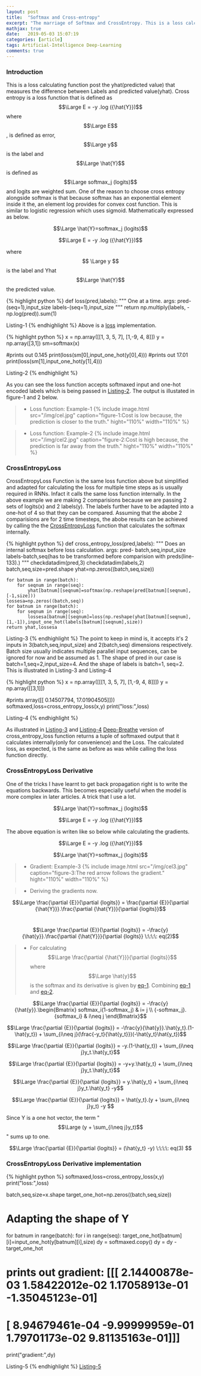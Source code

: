 ```yaml
---
layout: post
title:  "Softmax and Cross-entropy"
excerpt: "The marriage of Softmax and CrossEntropy. This is a loss calculating function post the yhat(predicted value) that measures the difference between Labels and predicted value(yhat). "
mathjax: true
date:   2019-05-03 15:07:19
categories: [article]
tags: Artificial-Intelligence Deep-Learning
comments: true
---
```


### Introduction
This is a loss calculating function post the yhat(predicted value) that measures the difference between Labels and predicted value(yhat). Cross entropy is a loss function that is defined as $$\Large E = -y .log ({\hat{Y}})$$ where $$\Large E$$, is defined as error, $$\Large y$$ is the label and $$\Large \hat{Y}$$ is defined as $$\Large softmax_j (logits)$$ and logits are weighted sum. One of the reason to choose cross entropy alongside softmax is that because softmax has an exponential element inside it the, an element log provides for convex cost function. This is similar to logistic regression which uses sigmoid. Mathematically expressed as below.  

$$\Large \hat{Y}=softmax_j (logits)$$

$$\Large E = -y .log ({\hat{Y}})$$  

where $$ \Large y $$ is the label and Yhat $$\Large \hat{Y}$$ the predicted value.

{% highlight python %}
def loss(pred,labels):
  """
  One at a time.
  args:
      pred-(seq=1),input_size
      labels-(seq=1),input_size
  """
  return np.multiply(labels, -np.log(pred)).sum(1)

Listing-1
{% endhighlight %}
Above is a [loss][loss] implementation.

{% highlight python %}
  x = np.array([[1, 3, 5, 7],
                [1,-9, 4, 8]])
  y = np.array([3,1])
  sm=softmax(x)

  #prints out 0.145
  print(loss(sm[0],input_one_hot(y[0],4)))
  #prints out 17.01
  print(loss(sm[1],input_one_hot(y[1],4)))

Listing-2
{% endhighlight %}

As you can see the loss function accepts softmaxed input and one-hot encoded labels which is being passed in [Listing-2].
The output is illustated in figure-1 and 2 below.

> * Loss function: Example-1
{%
    include image.html
    src="/img/cel.jpg"
    caption="figure-1:Cost is low because, the prediction is closer to the truth."
    hight="110%"
    width="110%"
%}

> * Loss function: Example-2
{%
    include image.html
    src="/img/cel2.jpg"
    caption="figure-2:Cost is high because, the prediction is far away from the truth."
    hight="110%"
    width="110%"
%}
### CrossEntropyLoss
CrossEntropyLoss Function is the same loss function above but simplified and adapted for calculating the loss for multiple time steps as is usually required in RNNs. Infact it calls the same loss function internally. In the above example we are making 2 comparisions because we are passing 2 sets of logits(x) and 2 labels(y). The labels further have to be adapted into a one-hot of 4 so that they can be compared. Assuming that the abobe 2 comparisions are for 2 time timesteps, the abobe results can be achieved by calling the the [CrossEntropyLoss][CrossEntropyLoss] function that calculates the softmax internally.

{% highlight python %}
def cross_entropy_loss(pred,labels):
    """
    Does an internal softmax before loss calculation.
    args:
        pred- batch,seq,input_size
        labels-batch,seq(has to be transformed before comparision with preds(line-133).)
    """
    checkdatadim(pred,3)
    checkdatadim(labels,2)
    batch,seq,size=pred.shape
    yhat=np.zeros((batch,seq,size))

    for batnum in range(batch):
        for seqnum in range(seq):
            yhat[batnum][seqnum]=softmax(np.reshape(pred[batnum][seqnum],[-1,size]))
    lossesa=np.zeros((batch,seq))
    for batnum in range(batch):
        for seqnum in range(seq):
            lossesa[batnum][seqnum]=loss(np.reshape(yhat[batnum][seqnum],[1,-1]),input_one_hot(labels[batnum][seqnum],size))
    return yhat,lossesa

Listing-3
{% endhighlight %}
The point to keep in mind is, it accepts it's 2 inputs in 3(batch,seq,input_size) and 2(batch,seq) dimensions respectively. Batch size usually indicates multiple parallel input sequences, can be ignored for now and be assumed as 1. The shape of pred in our case is batch=1,seq=2,input_size=4. And the shape of labels is batch=1, seq=2. This is illustrated in Listing-3 and Listing-4

{% highlight python %}
  x = np.array([[[1, 3, 5, 7],
                [1,-9, 4, 8]]])
  y = np.array([[3,1]])

  #prints array([[ 0.14507794, 17.01904505]]))
  softmaxed,loss=cross_entropy_loss(x,y)
  print("loss:",loss)

Listing-4
{% endhighlight %}

As illustrated in [Listing-3] and [Listing-4] [Deep-Breathe][Deep-Breathe] version of cross_entropy_loss function returns a tuple of softmaxed output that it calculates internally(only for convenience) and the Loss. The calculated loss, as expected, is the same as before as was while calling the loss function directly.

### CrossEntropyLoss Derivative
One of the tricks I have learnt to get back propagation right is to write the equations backwards. This becomes especially useful when the model is more complex in later articles. A trick that I use a lot.  

$$\Large \hat{Y}=softmax_j (logits)$$

$$\Large E = -y .log ({\hat{Y}})$$  

The above equation is writen like so below while calculating the gradients.

$$\Large E = -y .log ({\hat{Y}})$$

$$\Large \hat{Y}=softmax_j (logits)$$

> * Gradient: Example-3
{%
    include image.html
    src="/img/cel3.jpg"
    caption="figure-3:The red arrow follows the gradient."
    hight="110%"
    width="110%"
%}

> * Deriving the gradients now.  

$$\Large \frac{\partial {E}}{\partial {logits}} = \frac{\partial {E}}{\partial {\hat{Y}}}.\frac{\partial {\hat{Y}}}{\partial {logits}}$$  

# <a name="eq-2"></a>  

$$\Large \frac{\partial {E}}{\partial {logits}} = -\frac{y}{\hat{y}}.\frac{\partial {\hat{Y}}}{\partial {logits}} \:\:\:\: eq(2)$$  

> * For calculating $$\Large \frac{\partial {\hat{Y}}}{\partial {logits}}$$ where $$\Large \hat{y}$$ is the softmax and its derivative is given by [eq-1][eq-1]. Combining [eq-1][eq-1] and [eq-2][eq-2].  

$$\Large \frac{\partial {E}}{\partial {logits}} = -\frac{y}{\hat{y}}.\begin{Bmatrix}
softmax_i(1-softmax_j) & i= j \\
{-softmax_j}.{softmax_i} & i\neq j
\end{Bmatrix}$$  

$$\Large \frac{\partial {E}}{\partial {logits}} = -\frac{y}{\hat{y}}.\hat{y_t}.(1-\hat{y_t}) + \sum_{i\neq j}(\frac{-y_t}{\hat{y_t}})(-\hat{y_t}\hat{y_t})$$  

$$\Large \frac{\partial {E}}{\partial {logits}} = -y.(1-\hat{y_t}) + \sum_{i\neq j}y_t.\hat{y_t}$$  

$$\Large \frac{\partial {E}}{\partial {logits}} = -y+y.\hat{y_t} + \sum_{i\neq j}y_t.\hat{y_t}$$  

$$\Large \frac{\partial {E}}{\partial {logits}} = y.\hat{y_t} + \sum_{i\neq j}y_t.\hat{y_t} -y$$  

$$\Large \frac{\partial {E}}{\partial {logits}} = \hat{y_t}.(y + \sum_{i\neq j}y_t) -y $$  

Since Y is a one hot vector, the term "$$\Large (y + \sum_{i\neq j}y_t)$$" sums up to one.  

$$\Large \frac{\partial {E}}{\partial {logits}} = (\hat{y_t} -y) \:\:\:\: eq(3) $$

### CrossEntropyLoss Derivative implementation
{% highlight python %}
  softmaxed,loss=cross_entropy_loss(x,y)
  print("loss:",loss)

  batch,seq,size=x.shape
  target_one_hot=np.zeros((batch,seq,size))
  # Adapting the shape of Y
  for batnum in range(batch):
    for i in range(seq):
        target_one_hot[batnum][i]=input_one_hot(y[batnum][i],size)
  dy = softmaxed.copy()
  dy = dy - target_one_hot
  # prints out gradient: [[[ 2.14400878e-03  1.58422012e-02  1.17058913e-01 -1.35045123e-01]
  #                        [ 8.94679461e-04 -9.99999959e-01  1.79701173e-02  9.81135163e-01]]]
  print("gradient:",dy)

Listing-5
{% endhighlight %}
[Listing-5]


[eq-1]: softmax-and-its-gradient#eq-1
[eq-2]: softmax-and-cross-entropy#eq-2
[loss]: https://github.com/slowbreathing/Deep-Breathe/blob/0c61d509643cd9abce816a9db388708fe3dc642f/org/mk/training/dl/common.py#L8-L16
[CrossEntropyLoss]: https://github.com/slowbreathing/Deep-Breathe/blob/0c61d509643cd9abce816a9db388708fe3dc642f/org/mk/training/dl/common.py#L117-L136
[softmaxtest]: https://github.com/slowbreathing/Deep-Breathe/blob/master/org/mk/training/dl/softmaxtest.py
[Listing-2]: https://github.com/slowbreathing/Deep-Breathe/blob/0c61d509643cd9abce816a9db388708fe3dc642f/org/mk/training/dl/softmaxtest.py#L26-L38
[Listing-3]: https://github.com/slowbreathing/Deep-Breathe/blob/0c61d509643cd9abce816a9db388708fe3dc642f/org/mk/training/dl/common.py#L117-L136
[Listing-4]: https://github.com/slowbreathing/Deep-Breathe/blob/0c61d509643cd9abce816a9db388708fe3dc642f/org/mk/training/dl/softmaxtest.py#L41-L50
[Listing-5]: https://github.com/slowbreathing/Deep-Breathe/blob/0c61d509643cd9abce816a9db388708fe3dc642f/org/mk/training/dl/softmaxtest.py#L52-L62
[Deep-Breathe]: https://github.com/slowbreathing/Deep-Breathe
